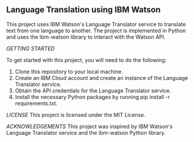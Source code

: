 ## Language Translation using IBM Watson
This project uses IBM Watson's Language Translator service to translate text from one language to another. The project is implemented in Python and uses the ibm-watson library to interact with the Watson API.

_*GETTING STARTED*_

To get started with this project, you will need to do the following:

1. Clone this repository to your local machine.
2. Create an IBM Cloud account and create an instance of the Language Translator service.
3. Obtain the API credentials for the Language Translator service.
4. Install the necessary Python packages by running pip install -r requirements.txt.

*_LICENSE_*
This project is licensed under the MIT License.

_*ACKNOWLEDGEMENTS*_
This project was inspired by IBM Watson's Language Translator service and the ibm-watson Python library.
